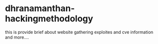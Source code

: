 # dhranamanthan-hackingmethodology
this is provide brief about website gathering exploites and cve information and more....
